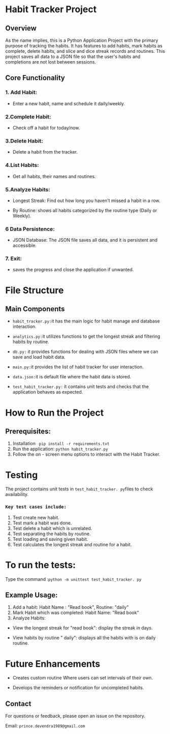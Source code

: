 # Habit Tracker Project
 
 
 

## Overview

As the name implies, this is a Python Application Project with the primary purpose of tracking the habits. 
It has features to add habits, mark habits as complete, delete habits, and slice and dice streak records and routines. 
This project saves all data to a JSON file so that the user's habits and completions are not lost between sessions.



## Core Functionality


### 1. Add Habit: 
- Enter a new habit, name and schedule it daily/weekly.

### 2.Complete Habit:
- Check off a habit for today/now.

### 3.Delete Habit:
- Delete a habit from the tracker.

### 4.List Habits:
- Get all habits, their names and routines.

### 5.Analyze Habits:

  - Longest Streak: Find out how long you haven’t missed a habit in a row.

   - By Routine: shows all habits categorized by the routine type (Daily or Weekly).

### 6 Data Persistence:

- JSON Database: The JSON file saves all data, and it is persistent and accessible.
### 7. Exit:
- saves the progress and close the application if unwanted.
 # File Structure

## Main Components

- ```habit_tracker.py:```it has the main logic for habit manage and database interaction.

- ```analytics.py:```it utilizes functions to get the longest streak and filtering habits by routine.

- ```db.py:``` it provides functions for dealing with JSON files where we can save and load habit data.

- ```main.py:```it provides the list of habit tracker for user interaction.

- ```data.json:```it is default file where the habit data is stored.

- ```test_habit_tracker.py:``` it contains unit tests and checks that the application behaves as expected.

# How to Run the Project
## Prerequisites:
1. Installation
``` pip install -r requirements.txt```
2. Run the application:
  ```python habit_tracker.py```
3. Follow the on - screen menu options to interact with the Habit Tracker.



# Testing

The project contains unit tests in ```test_habit_tracker. py```files to check availability. 
  
### ```Key test cases include:```
1. Test create new habit.
2. Test mark a habit was done.
3. Test delete a habit which is unrelated.
4. Test separating the habits by routine.
5. Test loading and saving given habit.
6. Test calculates the longest streak and routine  for a habit.
# To run the tests:

 Type the command :```python -m unittest test_habit_tracker. py```

## Example Usage: 
1. Add a habit:
  Habit Name : "Read book",
  Routine: "daily"
2. Mark Habit which was completed:
  Habit Name: "Read book"
3. Analyze Habits:

  - View the longest streak for "read book": display the streak in days.
  
  - View habits by routine " daily": displays all the habits with is on daily routine.





 

# Future Enhancements


- Creates custom routine Where users can set intervals of their own.

- Develops the reminders or notification for uncompleted habits.

## Contact 
For questions or feedback, please open an issue on the repository.

Email: ```prince.devendra1989@gmail.com```
